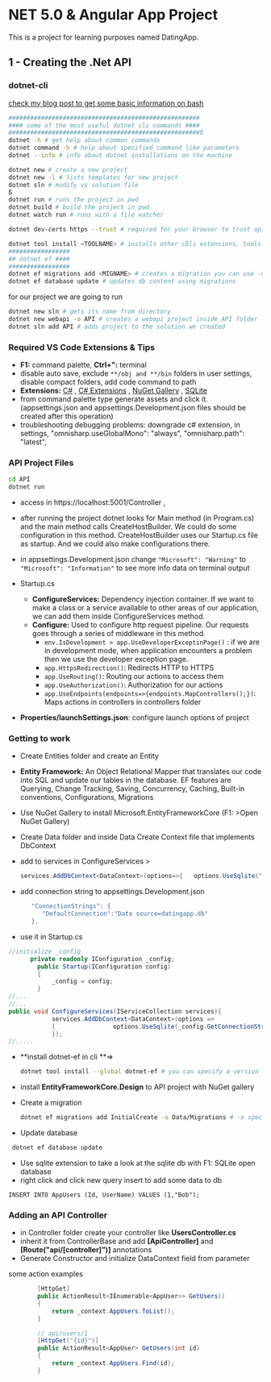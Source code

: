 # NET 5.0 & Angular App Project

This is a project for learning purposes named DatingApp.

## 1 - Creating the .Net API

### dotnet-cli

[check my blog post to get some basic information on bash](https://berkctezc.medium.com/bash-komutlar%C4%B1-47a0811260e3)

```bash
#####################################################
#### some of the most useful dotnet cli commands ####
#####################################################ß
dotnet -h # get help about common commands
dotnet command -h # help about specified command like parameters
dotnet --info # info about dotnet installations on the machine

dotnet new # create a new project
dotnet new -l # lists templates for new project
dotnet sln # modify vs solution file
ß
dotnet run # runs the project in pwd
dotnet build # build the project in pwd
dotnet watch run # runs with a file watcher

dotnet dev-certs https --trust # required for your browser to trust api address

dotnet tool install <TOOLNAME> # installs other cßli extensions, tools
#################
## dotnet ef ####
#################
dotnet ef migrations add <MIGNAME> # creates a migration you can use -o to specify output directory
dotnet ef database update # updates db content using migrations
```

for our project we are going to run

```bash
dotnet new sln # gets its name from directory
dotnet new webapi -o API # creates a webapi project inside API folder
dotnet sln add API # adds project to the solution we created
```

### Required VS Code Extensions & Tips

* **F1:** command palette, **Ctrl+":** terminal 
* disable auto save, exclude `**/obj and **/bin` folders in user settings, disable compact folders, add code command to path
* **Extensions:** [C#](https://marketplace.visualstudio.com/items?itemName=ms-dotnettools.csharp) , [C# Extensions](https://marketplace.visualstudio.com/items?itemName=kreativ-software.csharpextensions) , [NuGet Gallery](https://marketplace.visualstudio.com/items?itemName=patcx.vscode-nuget-gallery) , [SQLite](https://marketplace.visualstudio.com/items?itemName=alexcvzz.vscode-sqlite)
* from command palette type generate assets and click it. (appsettings.json and appsettings.Development.json files should be created after this operation) 
* troubleshooting debugging problems: downgrade c# extension, in settings,   "omnisharp.useGlobalMono": "always", "omnisharp.path": "latest",

### API Project Files

```bash
cd API
dotnet run
```

* access in https://localhost:5001/Controller , 
* after running the project dotnet looks for Main method (in Program.cs) and the main method calls CreateHostBuilder. We could do some configuration in this method. CreateHostBuilder uses our Startup.cs file as startup. And we could also make configurations there.
* in appsettings.Development.json change `"Microsoft": "Warning"` to `"Microsoft": "Information"` to see more info data on terminal output

* Startup.cs
  * **ConfigureServices:** Dependency injection container. If we want to make a class or a service available to other areas of our application, we can add them inside ConfigureServices method.
  * **Configure:** Used to configure http request pipeline. Our requests goes through a series of middleware in this method.
    * `env.IsDevelopment > app.UseDeveloperExceptinPage()` : if we are in development mode, when application encounters a problem then we use the developer exception page.
    * `app.HttpsRedirection()`: Redirects HTTP to HTTPS
    * `app.UseRouting()`: Routing our actions to access them
    * `app.UseAuthorization()`: Authorization for our actions
    * `app.UseEndpoints(endpoints=>{endpoints.MapControllers();})`: Maps actions  in controllers in controllers folder 
* **Properties/launchSettings.json**: configure launch options of project

### Getting to work

* Create Entities folder and create an Entity

* **Entity Framework:** An Object Relational Mapper that translates our code into SQL and update our tables in the database. EF features are Querying, Change Tracking, Saving, Concurrency, Caching, Built-in conventions, Configurations, Migrations

* Use NuGet Gallery to install Microsoft.EntityFrameworkCore (F1: >Open NuGet Gallery)

* Create Data folder and inside Data Create Context file that implements DbContext

* add to services in ConfigureServices >      

  ```cs
  services.AddDbContext<DataContext>(options=>{   options.UseSqlite("Connection String");});
  ```

* add connection string to appsettings.Development.json

    ```cs
       "ConnectionStrings": {
          "DefaultConnection":"Data source=datingapp.db"
       }, 
    ```

* use it in Startup.cs

```cs
//initialize _config
      private readonly IConfiguration _config;
        public Startup(IConfiguration config)
        {
            _config = config;
        }
//...
//...
public void ConfigureServices(IServiceCollection services){
            services.AddDbContext<DataContext>(options =>
            {                options.UseSqlite(_config.GetConnectionString("DefaultConnection"));
            });
//.....
```

* **install dotnet-ef  in cli **=> 

  ```bash
  dotnet tool install --global dotnet-ef # you can specify a version by --version
  ```

* install **EntityFrameworkCore.Design** to API project with NuGet gallery

* Create a migration

  ```bash
  dotnet ef migrations add InitialCreate -o Data/Migrations # -o specifies directory
  ```


* Update database

 ```bash
  dotnet ef database update
 ```

* Use sqlite extension to take a look at the sqlite db with F1: SQLite open database
* right click and click new query insert to add some data to db

```sqlite
INSERT INTO AppUsers (Id, UserName) VALUES (1,"Bob");
```

### Adding an API Controller

* in Controller folder create your controller like **UsersController.cs**
* inherit it from ControllerBase and add **[ApiController]** and **[Route("api/[controller]")]** annotations
* Generate Constructor and initialize DataContext field from parameter

some action examples

```cs
        [HttpGet]
        public ActionResult<IEnumerable<AppUser>> GetUsers()
        {
            return _context.AppUsers.ToList();
        }

        // api/users/1
        [HttpGet("{id}")]
        public ActionResult<AppUser> GetUsers(int id)
        {
            return _context.AppUsers.Find(id);
        } 
```

